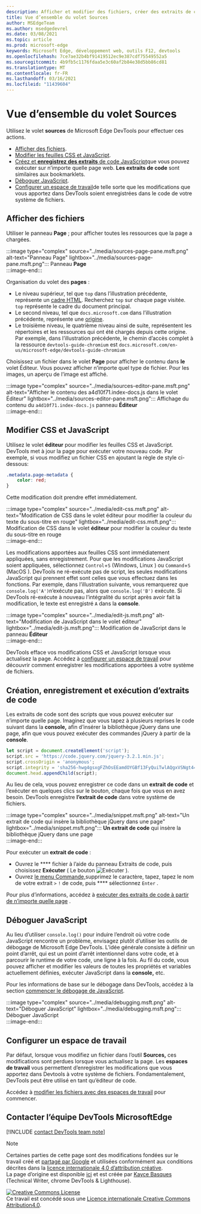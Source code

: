 ```yaml
---
description: Afficher et modifier des fichiers, créer des extraits de code, déboguer JavaScript et configurer des espaces de travail dans le panneau Sources de Microsoft Edge DevTools.
title: Vue d’ensemble du volet Sources
author: MSEdgeTeam
ms.author: msedgedevrel
ms.date: 03/08/2021
ms.topic: article
ms.prod: microsoft-edge
keywords: Microsoft Edge, développement web, outils F12, devtools
ms.openlocfilehash: 7ce7ae32b4bf91419512ec9e387cdf75549552a5
ms.sourcegitcommit: 4b9fb5c1176fdaa5e3c60af2b84e38d5bb86cd81
ms.translationtype: MT
ms.contentlocale: fr-FR
ms.lasthandoff: 03/16/2021
ms.locfileid: "11439604"
---
```

<!-- Copyright Kayce Basques 

   Licensed under the Apache License, Version 2.0 (the "License");
   you may not use this file except in compliance with the License.
   You may obtain a copy of the License at

       https://www.apache.org/licenses/LICENSE-2.0

   Unless required by applicable law or agreed to in writing, software
   distributed under the License is distributed on an "AS IS" BASIS,
   WITHOUT WARRANTIES OR CONDITIONS OF ANY KIND, either express or implied.
   See the License for the specific language governing permissions and
   limitations under the License.  -->

# <a name="sources-panel-overview"></a>Vue d’ensemble du volet Sources  

Utilisez le volet **sources** de Microsoft Edge DevTools pour effectuer ces actions.  

*   [Afficher des fichiers](#display-files).  
*   [Modifier les feuilles CSS et JavaScript](#edit-css-and-javascript).  
*   [Créez et **enregistrez des extraits** de code JavaScript](#create-save-and-run-snippets)que vous pouvez exécuter sur n’importe quelle page web.  **Les extraits de code** sont similaires aux bookmarklets.  
*   [Déboguer JavaScript](#debug-javascript).  
*   [Configurer un espace de travail](#set-up-a-workspace)de telle sorte que les modifications que vous apportez dans DevTools soient enregistrées dans le code de votre système de fichiers.  
    
## <a name="display-files"></a>Afficher des fichiers  

Utiliser le panneau **Page** ; pour afficher toutes les ressources que la page a chargées.

:::image type="complex" source="../media/sources-page-pane.msft.png" alt-text="Panneau Page" lightbox="../media/sources-page-pane.msft.png":::
   Panneau **Page**  
:::image-end:::  

Organisation du volet des **pages** :  
*   Le niveau supérieur, tel que `top` dans l’illustration précédente, représente un [cadre HTML][W3CHtml4Frames].  Recherchez `top` sur chaque page visitée.  `top` représente le cadre du document principal.  
*   Le second niveau, tel que `docs.microsoft.com` dans l’illustration précédente, représente une [origine][HtmlstandardOrigin].  
*   Le troisième niveau, le quatrième niveau ainsi de suite, représentent les répertoires et les ressources qui ont été chargés depuis cette origine.  Par exemple, dans l’illustration précédente, le chemin d’accès complet à la ressource `devtools-guide-chromium` est `docs.microsoft.com/en-us/microsoft-edge/devtools-guide-chromium`  
    
Choisissez un fichier dans le volet **Page** pour afficher le contenu dans **le** volet Éditeur.  Vous pouvez afficher n’importe quel type de fichier.  Pour les images, un aperçu de l’image est affiché.  

:::image type="complex" source="../media/sources-editor-pane.msft.png" alt-text="Afficher le contenu des a4d10f71.index-docs.js dans le volet Éditeur" lightbox="../media/sources-editor-pane.msft.png":::
   Affichage du contenu du `a4d10f71.index-docs.js` panneau **Éditeur**  
:::image-end:::  

## <a name="edit-css-and-javascript"></a>Modifier CSS et JavaScript  

Utilisez le volet **éditeur** pour modifier les feuilles CSS et JavaScript.  DevTools met à jour la page pour exécuter votre nouveau code.  Par exemple, si vous modifiez un fichier CSS en ajoutant la règle de style ci-dessous:

```css
.metadata.page-metadata {
    color: red;
}
```

Cette modification doit prendre effet immédiatement.

:::image type="complex" source="../media/edit-css.msft.png" alt-text="Modification de CSS dans le volet éditeur pour modifier la couleur du texte du sous-titre en rouge" lightbox="../media/edit-css.msft.png":::
   Modification de CSS dans le volet **éditeur** pour modifier la couleur du texte du sous-titre en rouge  
:::image-end:::  

Les modifications apportées aux feuilles CSS sont immédiatement appliquées, sans enregistrement.  Pour que les modifications JavaScript soient appliquées, sélectionnez `Control`+`S` \(Windows, Linux \) ou `Command`+`S` \(MacOS \).  DevTools ne ré-exécute pas de script, les seules modifications JavaScript qui prennent effet sont celles que vous effectuez dans les fonctions.  Par exemple, dans l’illustration suivante, vous remarquerez que `console.log('A')`n’exécute pas, alors que `console.log('B')` exécute.  Si DevTools ré-exécute à nouveau l’intégralité du script après avoir fait la modification, le texte est enregistré `A` dans la **console**.  

:::image type="complex" source="../media/edit-js.msft.png" alt-text="Modification de JavaScript dans le volet éditeur" lightbox="../media/edit-js.msft.png":::
   Modification de JavaScript dans le panneau **Éditeur**  
:::image-end:::  

DevTools efface vos modifications CSS et JavaScript lorsque vous actualisez la page.  Accédez à [configurer un espace de travail](#set-up-a-workspace) pour découvrir comment enregistrer les modifications apportées à votre système de fichiers.  

## <a name="create-save-and-run-snippets"></a>Création, enregistrement et exécution d’extraits de code  

Les extraits de code sont des scripts que vous pouvez exécuter sur n’importe quelle page.  Imaginez que vous tapez à plusieurs reprises le code suivant dans la **console,** afin d’insérer la bibliothèque jQuery dans une page, afin que vous pouvez exécuter des commandes jQuery à partir de la **console**.  

```javascript
let script = document.createElement('script');
script.src = 'https://code.jquery.com/jquery-3.2.1.min.js';
script.crossOrigin = 'anonymous';
script.integrity = 'sha256-hwg4gsxgFZhOsEEamdOYGBf13FyQuiTwlAQgxVSNgt4=';
document.head.appendChild(script);
```  

Au lieu de cela, vous pouvez enregistrer ce code dans un **extrait de code** et l’exécuter en quelques clics sur le bouton, chaque fois que vous en avez besoin.  DevTools enregistre **l’extrait de code** dans votre système de fichiers.  

:::image type="complex" source="../media/snippet.msft.png" alt-text="Un extrait de code qui insère la bibliothèque jQuery dans une page" lightbox="../media/snippet.msft.png":::
   **Un extrait de code** qui insère la bibliothèque jQuery dans une page  
:::image-end:::  

Pour exécuter un **extrait de code** :

*   Ouvrez le **** fichier à l’aide du panneau Extraits de code, puis choisissez **Exécuter** \( Le bouton ![ Exécuter ](../media/run-snippet-icon.msft.png) \).  
*   Ouvrez [le menu Commande,][DevtoolsGuideChromiumCommandMenuIndex]supprimez le caractère, tapez, tapez le nom de votre extrait `>` `!` de code, puis **** sélectionnez `Enter` .  
    
Pour plus d’informations, accédez à [exécuter des extraits de code à partir de n’importe quelle page][DevtoolsGuideChromiumJavascriptSnippets] .

## <a name="debug-javascript"></a>Déboguer JavaScript  

Au lieu d’utiliser `console.log()` pour induire l’endroit où votre code JavaScript rencontre un problème, envisagez plutôt d’utiliser les outils de débogage de Microsoft Edge DevTools.  L’idée générale consiste à définir un point d’arrêt, qui est un point d’arrêt intentionnel dans votre code, et à parcourir le runtime de votre code, une ligne à la fois.  Au fil du code, vous pouvez afficher et modifier les valeurs de toutes les propriétés et variables actuellement définies, exécuter JavaScript dans la **console,** etc.

Pour les informations de base sur le débogage dans DevTools, accédez à la section [commencer le débogage de JavaScript][DevtoolsGuideChromiumJavascriptIndex].

:::image type="complex" source="../media/debugging.msft.png" alt-text="Déboguer JavaScript" lightbox="../media/debugging.msft.png":::
   Déboguer JavaScript  
:::image-end:::  

## <a name="set-up-a-workspace"></a>Configurer un espace de travail  

Par défaut, lorsque vous modifiez un fichier dans l’outil **Sources,** ces modifications sont perdues lorsque vous actualisez la page.  Les **espaces de travail** vous permettent d’enregistrer les modifications que vous apportez dans Devtools à votre système de fichiers.  Fondamentalement, DevTools peut être utilisé en tant qu’éditeur de code.

Accédez à [modifier les fichiers avec des espaces de travail][DevtoolsGuideChromiumWorkspacesIndex] pour commencer.

## <a name="getting-in-touch-with-the-microsoft-edge-devtools-team"></a>Contacter l’équipe DevTools MicrosoftEdge  

[!INCLUDE [contact DevTools team note](../includes/contact-devtools-team-note.md)]  

<!-- links -->  

[DevtoolsGuideChromiumCommandMenuIndex]: ../command-menu/index.md "Exécuter des commandes avec le menu de commande Microsoft Edge DevTools | Documents Microsoft"  
[DevtoolsGuideChromiumJavascriptIndex]: ../javascript/index.md "Commencer à déboguer JavaScript dans Microsoft Edge DevTools | Documents Microsoft"  
[DevtoolsGuideChromiumJavascriptSnippets]: ../javascript/snippets.md "Exécuter des extraits de code JavaScript sur n’importe quelle page avec Microsoft Edge DevTools | Documents Microsoft"  
[DevtoolsGuideChromiumWorkspacesIndex]: ../workspaces/index.md "Modifier des fichiers à l'| Documents Microsoft"  

[HtmlstandardOrigin]: https://html.spec.whatwg.org/multipage/origin.html#origin "Origine | HTML Standard"  

[W3CHtml4Frames]: https://w3.org/TR/html401/present/frames.html "Images | W3C"  

> [!NOTE]
> Certaines parties de cette page sont des modifications fondées sur le travail créé et [partagé par Google][GoogleSitePolicies] et utilisées conformément aux conditions décrites dans la [licence internationale 4,0 d’attribution créative][CCA4IL].  
> La page d’origine est disponible [ici](https://developers.google.com/web/tools/chrome-devtools/sources) et est créée par [Kayce Basques][KayceBasques] \(Technical Writer, chrome DevTools \& Lighthouse\).  

[![Creative Commons License][CCby4Image]][CCA4IL]  
Ce travail est concédé sous une [Licence internationale Creative Commons Attribution4.0][CCA4IL].  

[CCA4IL]: https://creativecommons.org/licenses/by/4.0  
[CCby4Image]: https://i.creativecommons.org/l/by/4.0/88x31.png  
[GoogleSitePolicies]: https://developers.google.com/terms/site-policies  
[KayceBasques]: https://developers.google.com/web/resources/contributors/kaycebasques  
